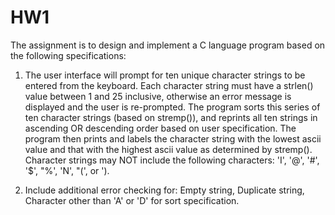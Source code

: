 # HW1

The assignment is to design and implement a C language program based on the following specifications:

1. The user interface will prompt for ten unique character strings to be entered from the keyboard. Each character string must have a
strlen() value between 1 and 25 inclusive, otherwise an error message is displayed and the user is re-prompted. The program sorts
this series of ten character strings (based on stremp()), and reprints all ten strings in ascending OR descending order based on user
specification. The program then prints and labels the character string with the lowest ascii value and that with the highest ascii value
as determined by stremp(). Character strings may NOT include the following characters: 'I', '@', '#', '$', "%', 'N', "(', or '). 

2. Include additional error checking for: Empty string, Duplicate string, Character other than 'A' or 'D' for sort specification.
